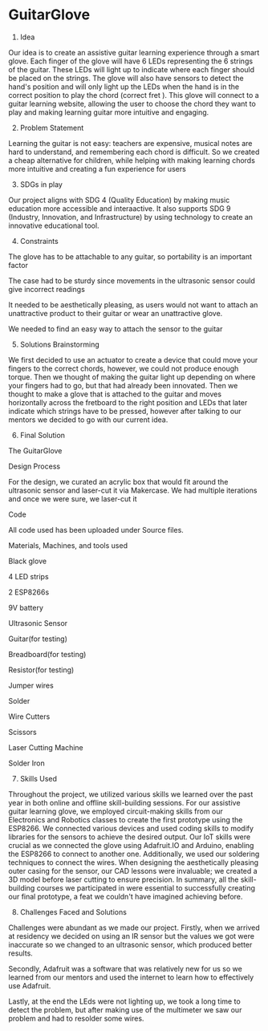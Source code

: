 # GuitarGlove
1. Idea

Our idea is to create an assistive guitar learning experience through a smart glove. Each finger of the glove will have 6 LEDs representing the 6 strings of the guitar. These LEDs will light up to indicate where each finger should be placed on the strings. The glove will also have sensors to detect the hand's position and will only light up the LEDs when the hand is in the correct position to play the chord (correct fret ). This glove will connect to a guitar learning website, allowing the user to choose the chord they want to play and making learning guitar more intuitive and engaging.

2. Problem Statement

Learning the guitar is not easy: teachers are expensive, musical notes are hard to understand, and remembering each chord is difficult. So we created a cheap alternative for children, while helping with making learning chords more intuitive and creating a fun experience for users

3. SDGs in play

Our project aligns with SDG 4 (Quality Education) by making music education more accessible and interaactive. It also supports SDG 9 (Industry, Innovation, and Infrastructure) by using technology to create an innovative educational tool.

4. Constraints

 The glove has to be attachable to any guitar, so portability is an important factor
 
 The case had to be sturdy since movements in the ultrasonic sensor could give incorrect readings
 
 It needed to be aesthetically pleasing, as users would not want to attach an unattractive product to their guitar or wear an unattractive glove.
 
 We needed to find an easy way to attach the sensor to the guitar

5. Solutions Brainstorming

We first decided to use an actuator to create a device that could move your fingers to the correct chords, however, we could not produce enough torque. Then we thought of making the guitar light up depending on where your fingers had to go, but that had already been innovated. Then we thought to make a glove that is attached to the guitar and moves horizontally across the fretboard to the right position and LEDs that later indicate which strings have to be pressed, however after talking to our mentors we decided to go with our current idea.

6. Final Solution

The GuitarGlove

Design Process

For the design, we curated an acrylic box that would fit around the ultrasonic sensor and laser-cut it via Makercase. We had multiple iterations and once we were sure, we laser-cut it

Code

All code used has been uploaded under Source files.

Materials, Machines, and tools used

Black glove

4 LED strips

2 ESP8266s

9V battery

Ultrasonic Sensor

Guitar(for testing)

Breadboard(for testing)

Resistor(for testing)

Jumper wires

Solder

Wire Cutters

Scissors

Laser Cutting Machine

Solder Iron


7. Skills Used

Throughout the project, we utilized various skills we learned over the past year in both online and offline skill-building sessions. For our assistive guitar learning glove, we employed circuit-making skills from our Electronics and Robotics classes to create the first prototype using the ESP8266. We connected various devices and used coding skills to modify libraries for the sensors to achieve the desired output. Our IoT skills were crucial as we connected the glove using Adafruit.IO and Arduino, enabling the ESP8266 to connect to another one. Additionally,  we used our soldering techniques to connect the wires. When designing the aesthetically pleasing outer casing for the sensor, our CAD lessons were invaluable; we created a 3D model before laser cutting to ensure precision. In summary, all the skill-building courses we participated in were essential to successfully creating our final prototype, a feat we couldn't have imagined achieving before.

8. Challenges Faced and Solutions

Challenges were abundant as we made our project. Firstly, when we arrived at residency we decided on using an IR sensor but the values we got were inaccurate so we changed to an ultrasonic sensor, which produced better results.

Secondly, Adafruit was a software that was relatively new for us so we learned from our mentors and used the internet to learn how to effectively use Adafruit.

Lastly, at the end the LEds were not lighting up, we took a long time to detect the problem, but after making use of the multimeter we saw our problem and had to resolder some wires.


